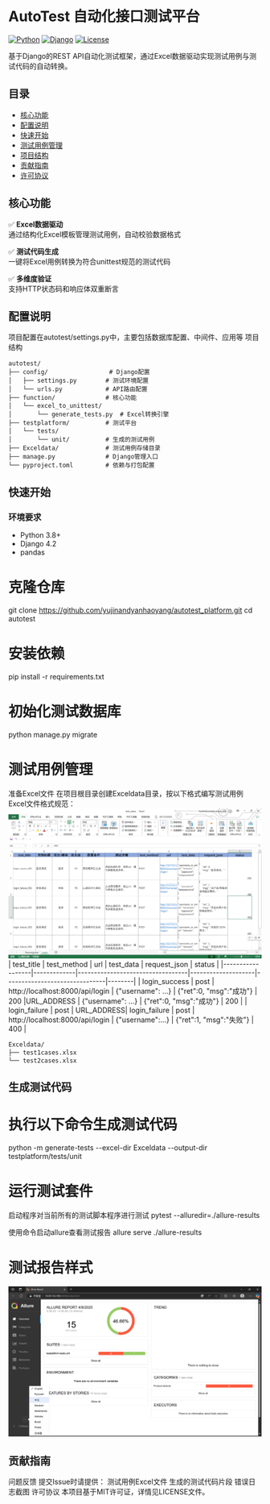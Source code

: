 # AutoTest 自动化接口测试平台

[![Python](https://img.shields.io/badge/python-3.8%2B-blue)](https://www.python.org/)
[![Django](https://img.shields.io/badge/django-4.2-brightgreen)](https://www.djangoproject.com/)
[![License](https://img.shields.io/badge/license-MIT-blue)](LICENSE)

基于Django的REST API自动化测试框架，通过Excel数据驱动实现测试用例与测试代码的自动转换。

## 目录
- [核心功能](#核心功能)
- [配置说明](#配置说明)
- [快速开始](#快速开始)
- [测试用例管理](#测试用例管理)
- [项目结构](#项目结构)
- [贡献指南](#贡献指南)
- [许可协议](#许可协议)

## 核心功能

✅ **Excel数据驱动**  
通过结构化Excel模板管理测试用例，自动校验数据格式

✅ **测试代码生成**  
一键将Excel用例转换为符合unittest规范的测试代码

✅ **多维度验证**  
支持HTTP状态码和响应体双重断言

## 配置说明
项目配置在autotest/settings.py中，主要包括数据库配置、中间件、应用等
项目结构
```
autotest/
├── config/                 # Django配置
│   ├── settings.py        # 测试环境配置
│   └── urls.py            # API路由配置
├── function/              # 核心功能
│   └── excel_to_unittest/
│       └── generate_tests.py  # Excel转换引擎
├── testplatform/          # 测试平台
│   └── tests/
│       └── unit/          # 生成的测试用例
├── Exceldata/             # 测试用例存储目录
├── manage.py              # Django管理入口
└── pyproject.toml         # 依赖与打包配置
```

## 快速开始
### 环境要求
- Python 3.8+
- Django 4.2
- pandas
# 克隆仓库
git clone https://github.com/yujinandyanhaoyang/autotest_platform.git
cd autotest

# 安装依赖
pip install -r requirements.txt

# 初始化测试数据库
python manage.py migrate

# 测试用例管理
准备Excel文件 在项目根目录创建Exceldata目录，按以下格式编写测试用例
Excel文件格式规范：
![Excel测试用例格式示例](docs/images/excel-format.png)
| test_title       | test_method | url                              | test_data          | request_json                   | status |
|------------------|-------------|----------------------------------|--------------------|-------------------------------|--------|
| login_success    | post        | http://localhost:8000/api/login | {"username": ...} | {"ret":0, "msg":"成功"}      | 200    |URL_ADDRESS | {"username": ...} | {"ret":0, "msg":"成功"}      | 200    |
| login_failure    | post        | URL_ADDRESS| login_failure    | post        | http://localhost:8000/api/login | {"username":...} | {"ret":1, "msg":"失败"}      | 400    |
```
Exceldata/
├── test1cases.xlsx
└── test2cases.xlsx
```

## 生成测试代码
# 执行以下命令生成测试代码
python -m generate-tests --excel-dir Exceldata --output-dir testplatform/tests/unit

# 运行测试套件
启动程序对当前所有的测试脚本程序进行测试
pytest --alluredir=./allure-results

使用命令启动allure查看测试报告
allure serve ./allure-results

# 测试报告样式
![Allure测试报告示例](docs/images/allure-report.png)

## 贡献指南
问题反馈 提交Issue时请提供：
测试用例Excel文件
生成的测试代码片段
错误日志截图
许可协议
本项目基于MIT许可证，详情见LICENSE文件。
